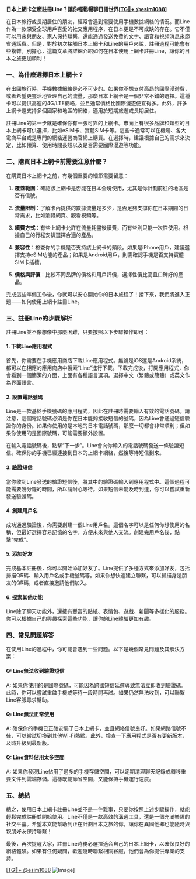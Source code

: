 **日本上網卡怎麽註冊Line？讓你輕鬆暢聊日語世界[[TG💪+ @esim1088](https://t.me/s/esim1088)]**

在日本旅行或長期居住的朋友，經常會遇到需要使用手機數據網絡的情況。而Line作為一款深受全球用戶喜愛的社交應用程序，在日本更是不可或缺的存在。它不僅可以用來與朋友、家人保持聯繫，還能通過發送免費的文字、語音和視頻消息來節省通話費。但是，對於初次接觸日本上網卡和Line的用戶來說，註冊過程可能會有些複雜。別擔心，這篇文章將詳細介紹如何在日本使用上網卡註冊Line，讓你的日本之旅更加順利！

### **一、為什麼選擇日本上網卡？**

在出國旅行時，手機數據網絡是必不可少的。如果你不想支付高昂的國際漫遊費，或者希望更靈活地管理自己的流量，那麼日本上網卡是一個非常不錯的選擇。這種卡可以提供高速的4G/LTE網絡，並且通常價格比國際漫遊便宜得多。此外，許多上網卡還支持多個國家和地區的網絡，適用於短期旅遊或長期居住。

註冊Line的第一步就是確保你有一張可靠的上網卡。市面上有很多品牌和類型的日本上網卡可供選擇，比如eSIM卡、實體SIM卡等。這些卡通常可以在機場、各大電商平台或是專門的網絡運營商官網上購買。在選擇時，建議根據自己的需求來決定，比如預算、使用時間長短以及是否需要國際漫遊等功能。

### **二、購買日本上網卡前需要注意什麼？**

在購買日本上網卡之前，有幾個重要的細節需要留意：

1. **覆蓋範圍**：確認該上網卡是否能在日本全境使用，尤其是你計劃前往的地區是否有信號。
   
2. **流量限制**：了解卡內提供的數據流量是多少，是否足夠支撐你在日本期間的日常需求，比如瀏覽網頁、觀看視頻等。

3. **續費方式**：有些上網卡允許在流量耗盡後續費，而有些則只能一次性使用。根據自己的行程安排選擇合適的產品。

4. **兼容性**：檢查你的手機是否支持該上網卡的頻段。如果是iPhone用戶，建議選擇支持eSIM功能的產品；如果是Android用戶，則需確認手機是否支持實體SIM卡插槽。

5. **價格與評價**：比較不同品牌的價格和用戶評價，選擇性價比高且口碑好的產品。

完成這些準備工作後，你就可以安心開始你的日本旅程了！接下來，我們將進入正題——如何使用上網卡註冊Line。

### **三、註冊Line的步驟解析**

註冊Line並不像想像中那麼困難，只要按照以下步驟操作即可：

#### **1. 下載Line應用程式**

首先，你需要在手機應用商店下載Line應用程式。無論是iOS還是Android系統，都可以在相應的應用商店中搜索“Line”進行下載。下載完成後，打開應用程式，你會看到一個簡潔的介面，上面有各種語言選項。選擇中文（繁體或簡體）或英文作為界面語言。

#### **2. 設置電話號碼**

Line是一款基於手機號碼的應用程式，因此在註冊時需要輸入有效的電話號碼。請注意，這個電話號碼必須是你在日本能夠接收短信的號碼，因為Line會通過短信驗證你的身份。如果你使用的是本地的日本電話號碼，那麼一切都會非常順利；但如果你使用的是國際號碼，可能需要額外設置。

在輸入電話號碼後，點擊“下一步”。Line會向你輸入的電話號碼發送一條驗證短信。確保你的手機已經連接到日本的上網卡網絡，然後等待短信到來。

#### **3. 驗證短信**

當你收到Line發送的驗證短信後，將其中的驗證碼輸入到應用程式中。這個過程可能需要幾分鐘的時間，所以請耐心等待。如果短信未能及時到達，你可以嘗試重新發送驗證碼。

#### **4. 創建用戶名**

成功通過驗證後，你需要創建一個Line用戶名。這個名字可以是任何你想使用的名稱，但最好選擇容易記憶的名字，方便未來與他人交流。創建完用戶名後，點擊“完成”。

#### **5. 添加好友**

完成基本註冊後，你可以開始添加好友了。Line提供了多種方式來添加好友，包括掃描QR碼、輸入用戶名或手機號碼等。如果你想快速建立聯繫，可以掃描身邊朋友的QR碼，或者直接邀請他們加入。

#### **6. 探索其他功能**

Line除了聊天功能外，還擁有豐富的貼紙、表情包、遊戲、新聞等多樣化的服務。你可以根據自己的興趣探索這些功能，讓你的Line體驗更加有趣。

### **四、常見問題解答**

在使用Line的過程中，你可能會遇到一些問題。以下是幾個常見問題及其解決方案：

#### **Q: Line無法收到驗證短信**
A: 如果你使用的是國際號碼，可能因為跨國短信延遲導致無法立即收到驗證碼。此時，你可以嘗試重啟手機或等待一段時間再試。如果仍然無法收到，可以聯繫Line客服尋求幫助。

#### **Q: Line無法正常使用**
A: 確保你的手機已正確安裝了日本上網卡，並且網絡信號良好。如果網路信號不佳，可以嘗試切換到其他Wi-Fi熱點。此外，檢查一下應用程式是否有更新版本，及時升級到最新版。

#### **Q: Line資料佔用太多空間**
A: 如果你發現Line佔用了過多的手機存儲空間，可以定期清理聊天記錄或轉移重要文件到雲端存儲。這樣既能節省空間，又能保持手機運行速度。

### **五、總結**

總之，使用日本上網卡註冊Line並不是一件難事，只要你按照上述步驟操作，就能輕鬆完成註冊並開始使用。Line不僅是一款高效的溝通工具，還是一個充滿樂趣的社交平臺。希望本文能幫助到正在計劃日本之旅的你，讓你在異國他鄉也能隨時與親朋好友保持聯繫！

最後，再次提醒大家，註冊Line時務必選擇適合自己的日本上網卡，以確保良好的網絡體驗。如果有任何疑問，歡迎隨時聯繫相關客服，他們會為你提供專業的支持。

[[TG💪+ @esim1088](https://t.me/s/esim1088) ![Image](https://i.postimg.cc/4NQfJmqS/Snipaste-2025-05-13-00-14-12.png)]